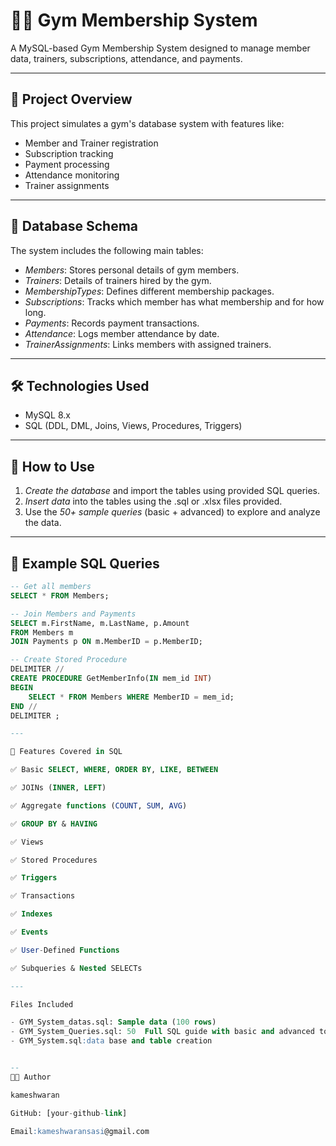 # 🏋‍♂ Gym Membership System

A MySQL-based Gym Membership System designed to manage member data, trainers, subscriptions, attendance, and payments.

---

## 📂 Project Overview

This project simulates a gym's database system with features like:

- Member and Trainer registration
- Subscription tracking
- Payment processing
- Attendance monitoring
- Trainer assignments

---

## 🧱 Database Schema

The system includes the following main tables:

- *Members*: Stores personal details of gym members.
- *Trainers*: Details of trainers hired by the gym.
- *MembershipTypes*: Defines different membership packages.
- *Subscriptions*: Tracks which member has what membership and for how long.
- *Payments*: Records payment transactions.
- *Attendance*: Logs member attendance by date.
- *TrainerAssignments*: Links members with assigned trainers.

---

## 🛠 Technologies Used

- MySQL 8.x
- SQL (DDL, DML, Joins, Views, Procedures, Triggers)
---

## 🚀 How to Use

1. *Create the database* and import the tables using provided SQL queries.
2. *Insert data* into the tables using the .sql or .xlsx files provided.
3. Use the *50+ sample queries* (basic + advanced) to explore and analyze the data.

---

## 📘 Example SQL Queries

```sql
-- Get all members
SELECT * FROM Members;

-- Join Members and Payments
SELECT m.FirstName, m.LastName, p.Amount
FROM Members m
JOIN Payments p ON m.MemberID = p.MemberID;

-- Create Stored Procedure
DELIMITER //
CREATE PROCEDURE GetMemberInfo(IN mem_id INT)
BEGIN
    SELECT * FROM Members WHERE MemberID = mem_id;
END //
DELIMITER ;

---

📑 Features Covered in SQL

✅ Basic SELECT, WHERE, ORDER BY, LIKE, BETWEEN

✅ JOINs (INNER, LEFT)

✅ Aggregate functions (COUNT, SUM, AVG)

✅ GROUP BY & HAVING

✅ Views

✅ Stored Procedures

✅ Triggers

✅ Transactions

✅ Indexes

✅ Events

✅ User-Defined Functions

✅ Subqueries & Nested SELECTs

---

Files Included

- GYM_System_datas.sql: Sample data (100 rows)
- GYM_System_Queries.sql: 50  Full SQL guide with basic and advanced topics
- GYM_System.sql:data base and table creation


--
👨‍💻 Author

kameshwaran

GitHub: [your-github-link]

Email:kameshwaransasi@gmail.com

